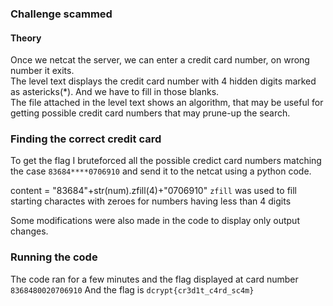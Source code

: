 ### Challenge scammed

#### Theory
Once we netcat the server, we can enter a credit card number, on wrong number it exits.\
The level text displays the credit card number with 4 hidden digits marked as astericks(*). And we have to fill in those blanks.\
The file attached in the level text shows an algorithm, that may be useful for getting possible credit card numbers that may prune-up the search.

### Finding the correct credit card

To get the flag I bruteforced all the possible credict card numbers matching the case ``83684****0706910`` and send it to the netcat using a python code.

content = "83684"+str(num).zfill(4)+"0706910"
`zfill` was used to fill starting charactes with zeroes for numbers having less than 4 digits

Some modifications were also made in the code to display only output changes.
### Running the code

The code ran for a few minutes and the flag displayed at card number ``8368480020706910``
And the flag is ``dcrypt{cr3d1t_c4rd_sc4m}``